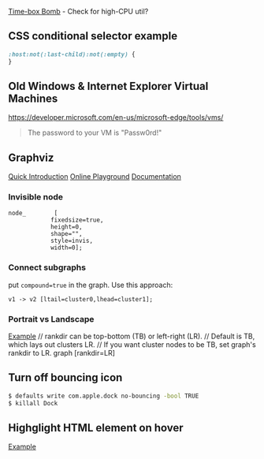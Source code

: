 [Time-box Bomb](https://jsfiddle.net/pqL65vrc/2/) - Check for high-CPU util?

## CSS conditional selector example

```css
:host:not(:last-child):not(:empty) {
}
```

## Old Windows & Internet Explorer Virtual Machines

https://developer.microsoft.com/en-us/microsoft-edge/tools/vms/

> The password to your VM is "Passw0rd!"

## Graphviz

[Quick Introduction](https://www.worthe-it.co.za/blog/2017-09-19-quick-introduction-to-graphviz.html)
[Online Playground](http://magjac.com/graphviz-visual-editor)
[Documentation](https://www.graphviz.org/documentation/)

### Invisible node

```
node_		 [
			fixedsize=true,
			height=0,
			shape="",
			style=invis,
			width=0];
```

### Connect subgraphs

put `compound=true` in the graph.
Use this approach:

```
v1 -> v2 [ltail=cluster0,lhead=cluster1];
```

### Portrait vs Landscape

[Example](https://stackoverflow.com/questions/28913213/graphviz-arranging-clusters-left-to-right-with-contents-top-to-bottom)
// rankdir can be top-bottom (TB) or left-right (LR).
// Default is TB, which lays out clusters LR.
// If you want cluster nodes to be TB, set graph's rankdir to LR.
graph [rankdir=LR]

## Turn off bouncing icon

```sh
$ defaults write com.apple.dock no-bouncing -bool TRUE
$ killall Dock
```

## Highglight HTML element on hover

[Example](https://stackoverflow.com/questions/4445102/google-chrome-extension-highlight-the-div-that-the-mouse-is-hovering-over)
